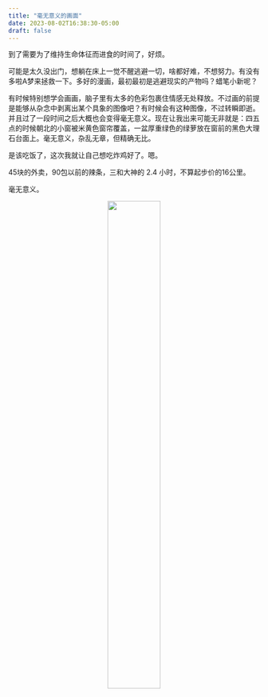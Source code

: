 ```yaml
---
title: "毫无意义的画面"
date: 2023-08-02T16:38:30-05:00
draft: false
---
```


到了需要为了维持生命体征而进食的时间了，好烦。

可能是太久没出门，想躺在床上一觉不醒逃避一切，啥都好难，不想努力。有没有多啦A梦来拯救一下。多好的漫画，最初最初是逃避现实的产物吗？蜡笔小新呢？

有时候特别想学会画画，脑子里有太多的色彩包裹住情感无处释放。不过画的前提是能够从杂念中剥离出某个具象的图像吧？有时候会有这种图像，不过转瞬即逝。并且过了一段时间之后大概也会变得毫无意义。现在让我出来可能无非就是：四五点的时候朝北的小窗被米黄色窗帘覆盖，一盆厚重绿色的绿萝放在窗前的黑色大理石台面上。毫无意义，杂乱无章，但精确无比。

是该吃饭了，这次我就让自己想吃炸鸡好了。嗯。

45块的外卖，90包以前的辣条，三和大神的 2.4 小时，不算起步价的16公里。

毫无意义。

<center>
  <figure>
    <img src=" ../myimages/对面楼.JPG " style="width:50%;" />
    <figcaption>  </figcaption>
  </figure>
</center>
